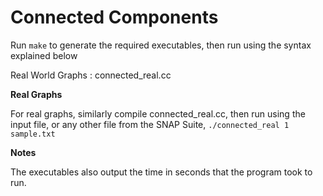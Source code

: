 Connected Components
=======================

Run ```make``` to generate the required executables, then run using the syntax explained below

Real World Graphs : connected_real.cc

**Real Graphs**

For real graphs, similarly compile connected_real.cc, then run using the input file, or any other file from the SNAP Suite,
```./connected_real 1 sample.txt```

**Notes**

The executables also output the time in seconds that the program took to run.
